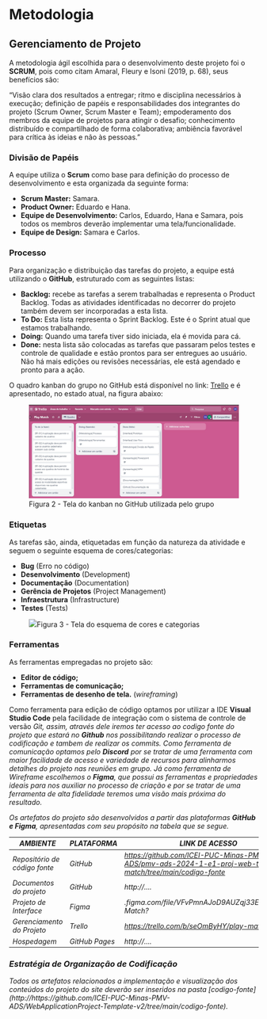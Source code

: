 
# Metodologia

## Gerenciamento de Projeto
<p>A metodologia ágil escolhida para o desenvolvimento deste projeto foi o <strong>SCRUM</strong>, pois como citam Amaral, Fleury e Isoni (2019, p. 68), seus benefícios são:

“Visão clara dos resultados a entregar; ritmo e disciplina necessários à execução; definição de papéis e responsabilidades dos integrantes do projeto (Scrum Owner, Scrum Master e Team); empoderamento dos membros da equipe de projetos para atingir o desafio; conhecimento distribuído e compartilhado de forma colaborativa; ambiência favorável para crítica às ideias e não às pessoas.”
</p>

### Divisão de Papéis

<p>A equipe utiliza o <strong>Scrum</strong> como base para definição do processo de desenvolvimento e esta organizada da seguinte forma:</p>

- <strong>Scrum Master:</strong> Samara.
- <strong>Product Owner:</strong> Eduardo e Hana.
- <strong>Equipe de Desenvolvimento:</strong> Carlos, Eduardo, Hana e Samara, pois todos os membros deverão implementar uma tela/funcionalidade.
- <strong>Equipe de Design:</strong> Samara e Carlos.

### Processo

<p>Para organização e distribuição das tarefas do projeto, a equipe está utilizando o <strong>GitHub</strong>, estruturado com as seguintes listas:</p>

- <strong>Backlog:</strong> recebe as tarefas a serem trabalhadas e representa o Product Backlog. Todas as atividades identificadas no decorrer do projeto também devem ser incorporadas a esta lista. 
- <strong>To Do:</strong> Esta lista representa o Sprint Backlog. Este é o Sprint atual que estamos trabalhando. 
- <strong>Doing:</strong> Quando uma tarefa tiver sido iniciada, ela é movida para cá. 
- <strong>Done:</strong> nesta lista são colocadas as tarefas que passaram pelos testes e controle de qualidade e estão prontos para ser entregues ao usuário. Não há mais edições ou revisões necessárias, ele está agendado e pronto para a ação.

<p>O quadro kanban do grupo no GitHub está disponível no link: <a href="https://github.com/ICEI-PUC-Minas-PMV-ADS/pmv-ads-2024-1-e1-proj-web-t7-play-match/blob/main/documentos/img/trello2.jpg">Trello</a> e é apresentado, no estado atual, na figura abaixo:</p>

<figure> 
  <img src="https://github.com/ICEI-PUC-Minas-PMV-ADS/pmv-ads-2024-1-e1-proj-web-t7-play-match/blob/main/documentos/img/trello2.jpg">
    <figcaption>Figura 2 - Tela do kanban no GitHub utilizada pelo grupo</figcaption>
</figure> 


### Etiquetas
<p>As tarefas são, ainda, etiquetadas em função da natureza da atividade e seguem o seguinte esquema de cores/categorias:</p>


<ul>
  <li><strong>Bug</strong> (Erro no código)</li>
  <li><strong>Desenvolvimento</strong> (Development)</li>
  <li><strong>Documentação</strong> (Documentation)</li>
  <li><strong>Gerência de Projetos</strong> (Project Management)</li>
  <li><strong>Infraestrutura</strong> (Infrastructure)</li>
  <li><strong>Testes</strong> (Tests)</li>
</ul>



<figure> 
  <img src="https://user-images.githubusercontent.com/100447878/164068979-9eed46e1-9b44-461e-ab88-c2388e6767a1.png"
    <figcaption>Figura 3 - Tela do esquema de cores e categorias</figcaption>
</figure> 
  
### Ferramentas

<p>As ferramentas empregadas no projeto são:</p>

- <strong>Editor de código;</strong>
- <strong>Ferramentas de comunicação;</strong>
- <strong>Ferramentas de desenho de tela.</strong> (_wireframing_)

Como ferramenta para edição de código optamos por utilizar a IDE <strong>Visual Studio Code</strong> pela facilidade de integração com o sistema de controle de versão <em>Git<em>, assim, através dele iremos ter acesso ao codigo fonte do projeto que estará no <strong>Github</strong> nos possibilitando realizar o processo de codificação e tambem de realizar os commits. Como ferramenta de comunicação optamos pelo <strong>Discord</strong> por se tratar de uma ferramenta com maior facilidade de acesso e variedade de recursos para alinharmos detalhes do projeto nas reuniões em grupo. Já como ferramenta de Wireframe escolhemos o <strong>Figma</strong>, que possui as ferramentas e propriedades ideais para nos auxiliar no processo de criação e por se tratar de uma ferramenta de alta fidelidade teremos uma visão mais próxima do resultado.

<p>Os artefatos do projeto são desenvolvidos a partir das plataformas <strong>GitHub e Figma</strong>, apresentadas com seu propósito na tabela que se segue.<p/>

| AMBIENTE                            | PLATAFORMA                         | LINK DE ACESSO                         |
|-------------------------------------|------------------------------------|----------------------------------------|
| Repositório de código fonte         | GitHub                             | https://github.com/ICEI-PUC-Minas-PMV-ADS/pmv-ads-2024-1-e1-proj-web-t7-play-match/tree/main/codigo-fonte|
| Documentos do projeto               | GitHub                             | http://....                            |
| Projeto de Interface                | Figma                              | .figma.com/file/VFvPmnAJoD9AUZqj33EeL4/Play-Match?                          |
| Gerenciamento do Projeto            | Trello                             | https://trello.com/b/seOmByHY/play-match                       |
| Hospedagem                          | GitHub Pages                       | http://....                            |


### Estratégia de Organização de Codificação 

<p>Todos os artefatos relacionados a implementação e visualização dos conteúdos do projeto do site deverão ser inseridos na pasta [codigo-fonte](http://https://github.com/ICEI-PUC-Minas-PMV-ADS/WebApplicationProject-Template-v2/tree/main/codigo-fonte).
</p>
